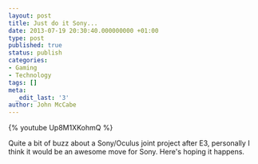 ```yaml
---
layout: post
title: Just do it Sony...
date: 2013-07-19 20:30:40.000000000 +01:00
type: post
published: true
status: publish
categories:
- Gaming
- Technology
tags: []
meta:
  _edit_last: '3'
author: John McCabe
---
```

{% youtube Up8M1XKohmQ %}

<p>Quite a bit of buzz about a Sony/Oculus joint project after E3, personally I think it would be an awesome move for Sony. Here's hoping it happens.</p>
